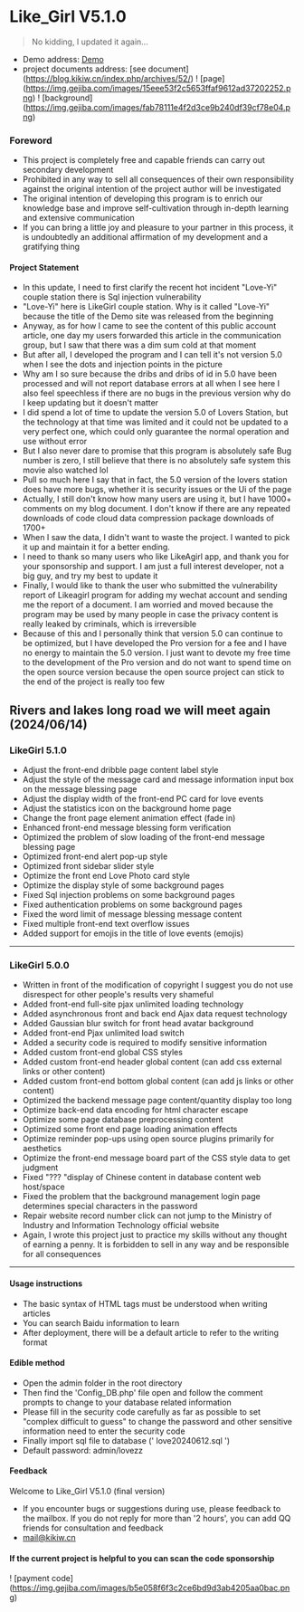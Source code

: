 # Like_Girl V5.1.0

> No kidding, I updated it again...

- Demo address: [Demo](https://lovey.kikiw.cn)
- project documents address: [see document] (https://blog.kikiw.cn/index.php/archives/52/)
! [page] (https://img.gejiba.com/images/15eee53f2c5653ffaf9612ad37202252.png)
! [background] (https://img.gejiba.com/images/fab78111e4f2d3ce9b240df39cf78e04.png)

### Foreword

* This project is completely free and capable friends can carry out secondary development
* Prohibited in any way to sell all consequences of their own responsibility against the original intention of the project author will be investigated
* The original intention of developing this program is to enrich our knowledge base and improve self-cultivation through in-depth learning and extensive communication
* If you can bring a little joy and pleasure to your partner in this process, it is undoubtedly an additional affirmation of my development and a gratifying thing


#### Project Statement


- In this update, I need to first clarify the recent hot incident "Love-Yi" couple station there is Sql injection vulnerability
- "Love-Yi" here is LikeGirl couple station. Why is it called "Love-Yi" because the title of the Demo site was released from the beginning
- Anyway, as for how I came to see the content of this public account article, one day my users forwarded this article in the communication group, but I saw that there was a dim sum cold at that moment
- But after all, I developed the program and I can tell it's not version 5.0 when I see the dots and injection points in the picture
- Why am I so sure because the dribs and dribs of id in 5.0 have been processed and will not report database errors at all when I see here I also feel speechless if there are no bugs in the previous version why do I keep updating but it doesn't matter
- I did spend a lot of time to update the version 5.0 of Lovers Station, but the technology at that time was limited and it could not be updated to a very perfect one, which could only guarantee the normal operation and use without error
- But I also never dare to promise that this program is absolutely safe Bug number is zero, I still believe that there is no absolutely safe system this movie also watched lol
- Pull so much here I say that in fact, the 5.0 version of the lovers station does have more bugs, whether it is security issues or the Ui of the page
- Actually, I still don't know how many users are using it, but I have 1000+ comments on my blog document. I don't know if there are any repeated downloads of code cloud data compression package downloads of 1700+
- When I saw the data, I didn't want to waste the project. I wanted to pick it up and maintain it for a better ending.
- I need to thank so many users who like LikeAgirl app, and thank you for your sponsorship and support. I am just a full interest developer, not a big guy, and try my best to update it
- Finally, I would like to thank the user who submitted the vulnerability report of Likeagirl program for adding my wechat account and sending me the report of a document. I am worried and moved because the program may be used by many people in case the privacy content is really leaked by criminals, which is irreversible
- Because of this and I personally think that version 5.0 can continue to be optimized, but I have developed the Pro version for a fee and I have no energy to maintain the 5.0 version. I just want to devote my free time to the development of the Pro version and do not want to spend time on the open source version because the open source project can stick to the end of the project is really too few

## Rivers and lakes long road we will meet again (2024/06/14)



### LikeGirl 5.1.0

- Adjust the front-end dribble page content label style
- Adjust the style of the message card and message information input box on the message blessing page
- Adjust the display width of the front-end PC card for love events
- Adjust the statistics icon on the background home page
- Change the front page element animation effect (fade in)
- Enhanced front-end message blessing form verification
- Optimized the problem of slow loading of the front-end message blessing page
- Optimized front-end alert pop-up style
- Optimized front sidebar slider style
- Optimize the front end Love Photo card style
- Optimize the display style of some background pages
- Fixed Sql injection problems on some background pages
- Fixed authentication problems on some background pages
- Fixed the word limit of message blessing message content
- Fixed multiple front-end text overflow issues
- Added support for emojis in the title of love events (emojis)


------------


### LikeGirl 5.0.0

* Written in front of the modification of copyright I suggest you do not use disrespect for other people's results very shameful
* Added front-end full-site pjax unlimited loading technology
* Added asynchronous front and back end Ajax data request technology
* Added Gaussian blur switch for front head avatar background
* Added front-end Pjax unlimited load switch
* Added a security code is required to modify sensitive information
* Added custom front-end global CSS styles
* Added custom front-end header global content (can add css external links or other content)
* Added custom front-end bottom global content (can add js links or other content)
* Optimized the backend message page content/quantity display too long
* Optimize back-end data encoding for html character escape
* Optimize some page database preprocessing content
* Optimized some front end page loading animation effects
* Optimize reminder pop-ups using open source plugins primarily for aesthetics
* Optimize the front-end message board part of the CSS style data to get judgment
* Fixed "??? "display of Chinese content in database content web host/space
* Fixed the problem that the background management login page determines special characters in the password
* Repair website record number click can not jump to the Ministry of Industry and Information Technology official website
* Again, I wrote this project just to practice my skills without any thought of earning a penny. It is forbidden to sell in any way and be responsible for all consequences


------------

#### Usage instructions

- The basic syntax of HTML tags must be understood when writing articles
- You can search Baidu information to learn
- After deployment, there will be a default article to refer to the writing format

#### Edible method

- Open the admin folder in the root directory
- Then find the 'Config_DB.php' file open and follow the comment prompts to change to your database related information
- Please fill in the security code carefully as far as possible to set "complex difficult to guess" to change the password and other sensitive information need to enter the security code
- Finally import sql file to database (' love20240612.sql ')
- Default password: admin/lovezz


#### Feedback

Welcome to Like_Girl V5.1.0 (final version)
- If you encounter bugs or suggestions during use, please feedback to the mailbox. If you do not reply for more than '2 hours', you can add QQ friends for consultation and feedback
- mail@kikiw.cn
#### If the current project is helpful to you can scan the code sponsorship
! [payment code] (https://img.gejiba.com/images/b5e058f6f3c2ce6bd9d3ab4205aa0bac.png)